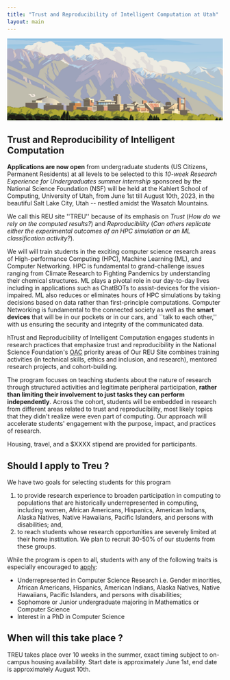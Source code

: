 ```yaml
---
title: "Trust and Reproducibility of Intelligent Computation at Utah"
layout: main
---
```


<img src="./images/uou.jpg" alt="campus" width="820" />

## Trust and Reproducibility of Intelligent Computation

**Applications are now open** from undergraduate students (US Citizens, Permanent Residents) at all levels to be selected to this *10-week Research Experience for Undergraduates summer internship* sponsored by the National Science Foundation (NSF) will be held at the Kahlert School of Computing, University of Utah, from June 1st till August 10th, 2023, in the beautiful Salt Lake City, Utah -- nestled amidst the Wasatch Mountains.

We call this REU site ''TREU'' because of its emphasis on *Trust* (*How do we rely on the computed results?*) and *Reproducibility* (*Can others replicate either the experimental outcomes of an HPC simulation or an ML classification activity?*).

We will will train students in the exciting computer science research areas of High-performance Computing (HPC), Machine Learning (ML), and Computer Networking. HPC is fundamental to grand-challenge issues ranging from Climate Research to Fighting Pandemics by understanding their chemical structures. ML plays a pivotal role in our day-to-day lives including in applications such as ChatBOTs to assist-devices for the vision-impaired. ML also reduces or eliminates hours of HPC simulations by taking decisions based on data rather than first-principle computations. Computer Networking is fundamental to the connected society as well as the **smart devices** that will be in our pockets or in our cars, and ``talk to each other,'' with us ensuring the security and integrity of the communicated data.



hTrust and Reproducibility of Intelligent Computation engages students in research practices that emphasize trust and reproducibility in the National Science Foundation's [OAC](https://www.nsf.gov/div/index.jsp?div=OAC) priority areas of 
Our REU Site combines training activities
(in technical skills, ethics and
inclusion, and research),
mentored research projects, and cohort-building.

The program focuses on teaching students about the nature of research through structured activities and legitimate peripheral participation, **rather than limiting their involvement to just tasks they can perform independently**. Across the cohort, students will be embedded in research from different areas related to trust and reproducibility, most likely topics that they didn't realize were even part of computing.  Our approach will accelerate students' engagement with the purpose, impact, and practices of research. 

Housing, travel, and a $XXXX stipend are provided for participants. 

## Should I apply to Treu ? 

We have two goals for selecting students for this program 
 
 1. to provide research experience to broaden participation in computing to populations that are historically underrepresented in computing, including women, African Americans, Hispanics, American Indians, Alaska Natives, Native Hawaiians, Pacific Islanders, and persons with disabilities; and, 
 2. to reach students whose research opportunities are severely limited at their home institution. We plan to recruit 30-50% of our students from these groups. 

While the program is open to all, students with any of the following traits is especially encouraged to [apply](./apply.html):
 - Underrepresented in Computer Science Research i.e. Gender minorities, African Americans, Hispanics, American Indians, Alaska Natives, Native Hawaiians, Pacific Islanders, and persons with disabilities;
 - Sophomore or Junior undergraduate majoring in Mathematics or Computer Science
 - Interest in a PhD in Computer Science

## When will this take place ?

TREU takes place over 10 weeks in the summer, exact timing subject to on-campus housing availability. Start date is approximately June 1st, end date is approximately August 10th.
